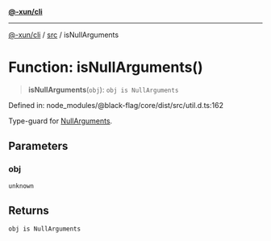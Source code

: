 [**@-xun/cli**](../../README.md)

***

[@-xun/cli](../../README.md) / [src](../README.md) / isNullArguments

# Function: isNullArguments()

> **isNullArguments**(`obj`): `obj is NullArguments`

Defined in: node\_modules/@black-flag/core/dist/src/util.d.ts:162

Type-guard for [NullArguments](../type-aliases/NullArguments.md).

## Parameters

### obj

`unknown`

## Returns

`obj is NullArguments`
